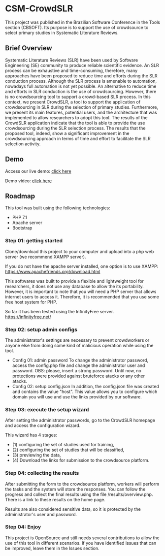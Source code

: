 # CSM-CrowdSLR
This project was published in the Brazilian Software Conference in the Tools section (CBSOFT). Its purpose is to support the use of crowdsource to select primary studies in Systematic Literature Reviews.

## Brief Overview

Systematic Literature Reviews (SLR) have been used by Software Engineering (SE) community to produce reliable scientific evidence. An SLR process can be exhaustive and time-consuming, therefore, many approaches have been proposed to reduce time and efforts during the SLR conduction process. Although the SLR process is amenable to automation, nowadays full automation is not yet possible. An alternative to reduce time and efforts in SLR conduction is the use of crowdsourcing. However, there is no crowdsourcing tool to support a crowd-based SLR process. In this context, we present CrowdSLR, a tool to support the application of crowdsourcing in SLR during the selection of primary studies. Furthermore, we present its main features, potential users, and the architecture that was implemented to allow researchers to adopt this tool. The results of the CrowdSLR application indicate that the tool is able to provide the use crowdsourcing during the SLR selection process. The results that the proposed tool, indeed, show a significant improvement in the crowdsourcing approach in terms of time and effort to facilitate the SLR selection activity. 

## Demo

Access our live demo: [click here](http://demos.computersciencemaster.com.br/crowdslr/training.php/?task=0)

Demo vídeo: [click here](https://www.youtube.com/watch?v=l-a4-mI0lXg)

## Roadmap

This tool was built using the following technologies:

* PHP 7.1
* Apache server
* Bootstrap

### Step 01: getting started
Clone/download this project to your computer and upload into a php web server (we recommend XAMPP server).

If you do not have the apache server installed, one option is to use XAMPP: https://www.apachefriends.org/download.html

This softwares was built to provide a flexible and lightweight tool for researchers, it does not use any database to allow the its portability. However, it is important to note that you will need a PHP server that allows internet users to access it. Therefore, it is recommended that you use some free host system for PHP.

So far it has been tested using the InfinityFree server.
https://infinityfree.net/

### Step 02: setup admin configs

The administrator's settings are necessary to prevent crowdworkers or anyone else from doing some kind of malicious operation while using the tool.

* Config 01: admin password
To change the administrator password, access the config.php file and change the administrator user and password.
OBS: please, insert a strong password. Until now, no protections were provided against bruteforce atacks or any other atacks.
* Config 02: setup config.json
In addition, the config.json file was created and contains the value "host". This value allows you to configure which domain you will use and use the links provided by our software.

### Step 03: execute the setup wizard

After setting the administrator passwords, go to the CrowdSLR homepage and access the configuration wizard.

This wizard has 4 stages: 
- (1) configuring the set of studies used for training, 
- (2) configuring the set of studies that will be classified, 
- (3) previewing the data, 
- (4) Download the links for submission to the crowdsource platform.

### Step 04: collecting the results

After submitting the form to the crowdsource platform, workers will perform the tasks and the system will store the responses. 
You can follow the progress and collect the final results using the file /results/overview.php. There is a link to these results on the home page.

Results are also considered sensitive data, so it is protected by the administrator's user and password.

### Step 04: Enjoy

This project is OpenSource and still needs several contributions to allow the use of this tool in different scenarios. If you have identified issues that can be improved, leave them in the Issues section.


